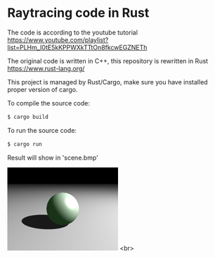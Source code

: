Raytracing code in Rust
=======================

The code is according to the youtube tutorial  
https://www.youtube.com/playlist?list=PLHm_I0tE5kKPPWXkTTtOn8fkcwEGZNETh

The original code is written in C++, this repository is rewritten in Rust  
https://www.rust-lang.org/

This project is managed by Rust/Cargo, make sure you have installed proper version of cargo.  

To compile the source code:  
```sh
$ cargo build
```

To run the source code:  
```sh
$ cargo run 
```

Result will show in 'scene.bmp'  

<img src="https://github.com/yodalee/Raytracing-rust/blob/master/scene.png" width=50%/> <br\>
